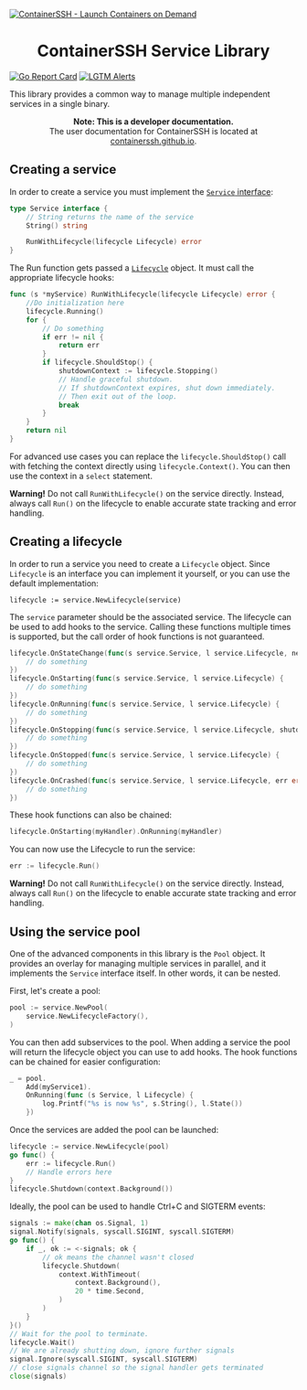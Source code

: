 [![ContainerSSH - Launch Containers on Demand](https://containerssh.github.io/images/logo-for-embedding.svg)](https://containerssh.github.io/)

<!--suppress HtmlDeprecatedAttribute -->
<h1 align="center">ContainerSSH Service Library</h1>

[![Go Report Card](https://goreportcard.com/badge/github.com/containerssh/service?style=for-the-badge)](https://goreportcard.com/report/github.com/containerssh/service)
[![LGTM Alerts](https://img.shields.io/lgtm/alerts/github/ContainerSSH/service?style=for-the-badge)](https://lgtm.com/projects/g/ContainerSSH/service/)

This library provides a common way to manage multiple independent services in a single binary.

<p align="center"><strong>Note: This is a developer documentation.</strong><br />The user documentation for ContainerSSH is located at <a href="https://containerssh.github.io">containerssh.github.io</a>.</p>

## Creating a service

In order to create a service you must implement the [`Service` interface](service.go):

```go
type Service interface {
	// String returns the name of the service
	String() string

	RunWithLifecycle(lifecycle Lifecycle) error
}
```

The Run function gets passed a [`Lifecycle`](lifecycle.go) object. It must call the appropriate lifecycle hooks:

```go
func (s *myService) RunWithLifecycle(lifecycle Lifecycle) error {
    //Do initialization here
    lifecycle.Running()
    for {
        // Do something
        if err != nil {
            return err
        }
        if lifecycle.ShouldStop() {
            shutdownContext := lifecycle.Stopping()
            // Handle graceful shutdown.
            // If shutdownContext expires, shut down immediately.
            // Then exit out of the loop.
            break
        }
    }
    return nil
}
```

For advanced use cases you can replace the `lifecycle.ShouldStop()` call with fetching the context directly using `lifecycle.Context()`. You can then use the context in a `select` statement.

**Warning!** Do not call `RunWithLifecycle()` on the service directly. Instead, always call `Run()` on the lifecycle to enable accurate state tracking and error handling. 

## Creating a lifecycle

In order to run a service you need to create a `Lifecycle` object. Since `Lifecycle` is an interface you can implement it yourself, or you can use the default implementation:

```
lifecycle := service.NewLifecycle(service)
```

The `service` parameter should be the associated service. The lifecycle can be used to add hooks to the service. Calling these functions multiple times is supported, but the call order of hook functions is not guaranteed.

```go
lifecycle.OnStateChange(func(s service.Service, l service.Lifecycle, newState service.State) {
    // do something
})
lifecycle.OnStarting(func(s service.Service, l service.Lifecycle) {
    // do something
})
lifecycle.OnRunning(func(s service.Service, l service.Lifecycle) {
    // do something
})
lifecycle.OnStopping(func(s service.Service, l service.Lifecycle, shutdownContext context.Context) {
    // do something
})
lifecycle.OnStopped(func(s service.Service, l service.Lifecycle) {
    // do something
})
lifecycle.OnCrashed(func(s service.Service, l service.Lifecycle, err error) {
    // do something
})
```

These hook functions can also be chained:

```go
lifecycle.OnStarting(myHandler).OnRunning(myHandler)
```

You can now use the Lifecycle to run the service:

```go
err := lifecycle.Run()
```

**Warning!** Do not call `RunWithLifecycle()` on the service directly. Instead, always call `Run()` on the lifecycle to enable accurate state tracking and error handling.

## Using the service pool

One of the advanced components in this library is the `Pool` object. It provides an overlay for managing multiple services in parallel, and it implements the `Service` interface itself. In other words, it can be nested.

First, let's create a pool: 

```go
pool := service.NewPool(
    service.NewLifecycleFactory(),
)
```

You can then add subservices to the pool. When adding a service the pool will return the lifecycle object you can use to add hooks. The hook functions can be chained for easier configuration:

```go
_ = pool.
    Add(myService1).
    OnRunning(func (s Service, l Lifecycle) {
        log.Printf("%s is now %s", s.String(), l.State())
    })
```

Once the services are added the pool can be launched:

```go
lifecycle := service.NewLifecycle(pool)
go func() {
    err := lifecycle.Run()
    // Handle errors here
}
lifecycle.Shutdown(context.Background())
```

Ideally, the pool can be used to handle Ctrl+C and SIGTERM events:

```go
signals := make(chan os.Signal, 1)
signal.Notify(signals, syscall.SIGINT, syscall.SIGTERM)
go func() {
    if _, ok := <-signals; ok {
        // ok means the channel wasn't closed
        lifecycle.Shutdown(
            context.WithTimeout(
                context.Background(),
                20 * time.Second,
            )
        )
    }
}()
// Wait for the pool to terminate.
lifecycle.Wait()
// We are already shutting down, ignore further signals
signal.Ignore(syscall.SIGINT, syscall.SIGTERM)
// close signals channel so the signal handler gets terminated
close(signals)
```
